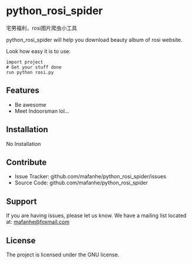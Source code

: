
python_rosi_spider
==================
宅男福利，rosi图片爬虫小工具
 
python_rosi_spider will help you download beauty album of rosi website.
 
Look how easy it is to use:
 
    import project
    # Get your stuff done
    run python rosi.py
 
Features
--------
 
- Be awesome
- Meet Indoorsman lol...
 
Installation
------------
 
No Installation
 
Contribute
----------
 
- Issue Tracker: github.com/mafanhe/python_rosi_spider/issues
- Source Code: github.com/mafanhe/python_rosi_spider
 
Support
-------
 
If you are having issues, please let us know.
We have a mailing list located at: mafanhe@foxmail.com
 
License
-------
 
The project is licensed under the GNU license.
